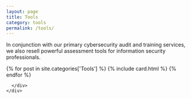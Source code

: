```yaml
---
layout: page
title: Tools
category: tools
permalink: /tools/
---
```


In conjunction with our primary cybersecurity audit and training services, we also resell powerful assessment tools for information security professionals. 

  <section class="blog">
    <div class="container">
      <div class="post-list" itemscope="" itemtype="http://schema.org/Blog">        
        {% for post in site.categories['Tools'] %}
            {% include card.html %}
        {% endfor %}

      </div>
    </div>
  </section>
